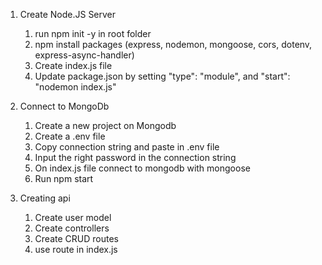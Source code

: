 1. Create Node.JS Server
   1. run npm init -y in root folder
   2. npm install packages (express, nodemon, mongoose, cors, dotenv, express-async-handler)
   3. Create index.js file
   4. Update package.json by setting "type": "module", and "start": "nodemon index.js"

2. Connect to MongoDb
   1. Create a new project on Mongodb
   2. Create a .env file
   3. Copy connection string and paste in .env file
   4. Input the right password in the connection string
   5. On index.js file connect to mongodb with mongoose
   6. Run npm start

3. Creating api
   1. Create user model
   2. Create controllers
   3. Create CRUD routes
   4. use route in index.js
